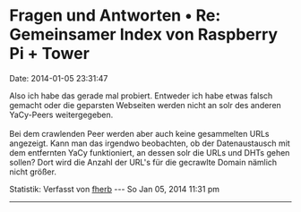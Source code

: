 Fragen und Antworten • Re: Gemeinsamer Index von Raspberry Pi + Tower
=====================================================================

Date: 2014-01-05 23:31:47

Also ich habe das gerade mal probiert. Entweder ich habe etwas falsch
gemacht oder die geparsten Webseiten werden nicht an solr des anderen
YaCy-Peers weitergegeben.\
\
Bei dem crawlenden Peer werden aber auch keine gesammelten URLs
angezeigt. Kann man das irgendwo beobachten, ob der Datenaustausch mit
dem entfernten YaCy funktioniert, an dessen solr die URLs und DHTs gehen
sollen? Dort wird die Anzahl der URL\'s für die gecrawlte Domain nämlich
nicht größer.

Statistik: Verfasst von
[fherb](http://forum.yacy-websuche.de/memberlist.php?mode=viewprofile&u=9031)
--- So Jan 05, 2014 11:31 pm

------------------------------------------------------------------------
